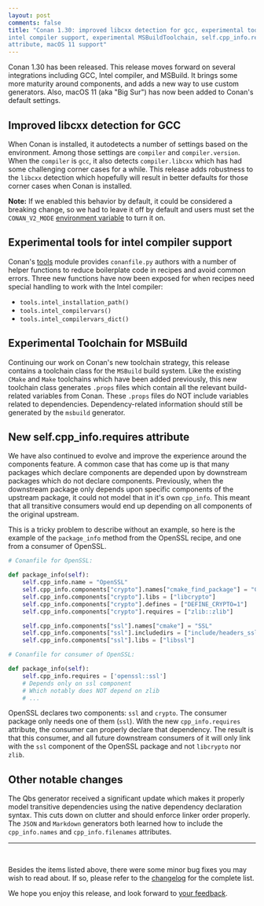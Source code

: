 ```yaml
---
layout: post
comments: false
title: "Conan 1.30: improved libcxx detection for gcc, experimental tools for
intel compiler support, experimental MSBuildToolchain, self.cpp_info.requires
attribute, macOS 11 support"
---
```


Conan 1.30 has been released. This release moves forward on several integrations
including GCC, Intel compiler, and MSBuild. It brings some more maturity around
components, and adds a new way to use custom generators. Also, macOS 11 (aka
"Big Sur") has now been added to Conan's default settings.

## Improved libcxx detection for GCC

When Conan is installed, it autodetects a number of settings based on the
environment. Among those settings are `compiler` and `compiler.version`. When
the `compiler` is `gcc`, it also detects `compiler.libcxx` which has had some
challenging corner cases for a while. This release adds robustness to the
`libcxx` detection which hopefully will result in better defaults for those
corner cases when Conan is installed.

**Note:** If we enabled this behavior by default, it could be considered a breaking
change, so we had to leave it off by default and users must set the
`CONAN_V2_MODE` [environment
variable](https://docs.conan.io/en/latest/reference/conan_v2_mode.html#conan-v2-mode)
to turn it on.

## Experimental tools for intel compiler support

Conan's [tools](https://docs.conan.io/en/latest/reference/tools.html) module
provides `conanfile.py` authors with a number of helper functions to
reduce boilerplate code in recipes and avoid common errors. Three new functions
have now been exposed for when recipes need special handling to work with the
Intel compiler:

- `tools.intel_installation_path()`
- `tools.intel_compilervars()`
- `tools.intel_compilervars_dict()`

## Experimental Toolchain for MSBuild

Continuing our work on Conan's new toolchain strategy, this release contains a
toolchain class for the `MSBuild` build system. Like the existing `CMake` and
`Make` toolchains which have been added previously, this new toolchain class
generates `.props` files which contain all the relevant build-related variables
from Conan. These `.props` files do NOT include variables related to
dependencies. Dependency-related information should still be generated by the
`msbuild` generator.

## New self.cpp_info.requires attribute

We have also continued to evolve and improve the experience around the
components feature. A common case that has come up is that many packages which
declare components are depended upon by downstream packages which do not declare
components. Previously, when the downstream package only depends upon specific
components of the upstream package, it could not model that in it's own
`cpp_info`. This meant that all transitive consumers would end up depending on
all components of the original upstream.

This is a tricky problem to describe without an example, so here is the example
of the `package_info` method from the OpenSSL recipe, and one from a consumer of
OpenSSL.

```python
# Conanfile for OpenSSL:

def package_info(self):
    self.cpp_info.name = "OpenSSL"
    self.cpp_info.components["crypto"].names["cmake_find_package"] = "Crypto"
    self.cpp_info.components["crypto"].libs = ["libcrypto"]
    self.cpp_info.components["crypto"].defines = ["DEFINE_CRYPTO=1"]
    self.cpp_info.components["crypto"].requires = ["zlib::zlib"]

    self.cpp_info.components["ssl"].names["cmake"] = "SSL"
    self.cpp_info.components["ssl"].includedirs = ["include/headers_ssl"]
    self.cpp_info.components["ssl"].libs = ["libssl"]
```

```python
# Conanfile for consumer of OpenSSL:

def package_info(self):
    self.cpp_info.requires = ['openssl::ssl']
    # Depends only on ssl component
    # Which notably does NOT depend on zlib
    # ...
```

OpenSSL declares two components: `ssl` and `crypto`. The consumer package only
needs one of them (`ssl`). With the new `cpp_info.requires` attribute, the
consumer can properly declare that dependency. The result is that this consumer,
and all future downstream consumers of it will only link with the `ssl`
component of the OpenSSL package and not `libcrypto` nor `zlib`.

## Other notable changes

The Qbs generator received a significant update which makes it properly model
transitive dependencies using the native dependency declaration syntax. This
cuts down on clutter and should enforce linker order properly. The `JSON` and
`Markdown` generators both learned how to include the `cpp_info.names` and
`cpp_info.filenames` attributes.

-----------
<br>

Besides the items listed above, there were some minor bug fixes you may wish to
read about.  If so, please refer to the
[changelog](https://docs.conan.io/en/latest/changelog.html#id31) for the
complete list.

We hope you enjoy this release, and look forward to [your
feedback](https://github.com/conan-io/conan/issues).
